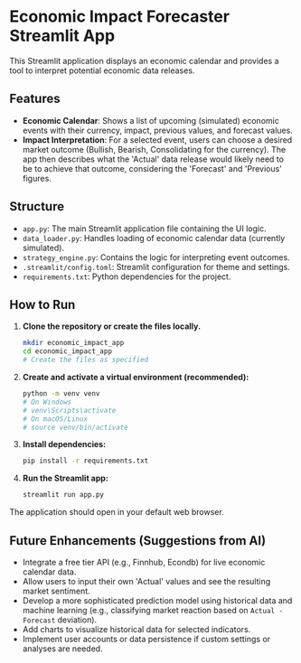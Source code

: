 # Economic Impact Forecaster Streamlit App

This Streamlit application displays an economic calendar and provides a tool to interpret potential economic data releases.

## Features

* **Economic Calendar**: Shows a list of upcoming (simulated) economic events with their currency, impact, previous values, and forecast values.
* **Impact Interpretation**: For a selected event, users can choose a desired market outcome (Bullish, Bearish, Consolidating for the currency). The app then describes what the 'Actual' data release would likely need to be to achieve that outcome, considering the 'Forecast' and 'Previous' figures.

## Structure

* `app.py`: The main Streamlit application file containing the UI logic.
* `data_loader.py`: Handles loading of economic calendar data (currently simulated).
* `strategy_engine.py`: Contains the logic for interpreting event outcomes.
* `.streamlit/config.toml`: Streamlit configuration for theme and settings.
* `requirements.txt`: Python dependencies for the project.

## How to Run

1.  **Clone the repository or create the files locally.**
    ```bash
    mkdir economic_impact_app
    cd economic_impact_app
    # Create the files as specified
    ```

2.  **Create and activate a virtual environment (recommended):**
    ```bash
    python -m venv venv
    # On Windows
    # venv\Scripts\activate
    # On macOS/Linux
    # source venv/bin/activate
    ```

3.  **Install dependencies:**
    ```bash
    pip install -r requirements.txt
    ```

4.  **Run the Streamlit app:**
    ```bash
    streamlit run app.py
    ```

The application should open in your default web browser.

## Future Enhancements (Suggestions from AI)
* Integrate a free tier API (e.g., Finnhub, Econdb) for live economic calendar data.
* Allow users to input their own 'Actual' values and see the resulting market sentiment.
* Develop a more sophisticated prediction model using historical data and machine learning (e.g., classifying market reaction based on `Actual - Forecast` deviation).
* Add charts to visualize historical data for selected indicators.
* Implement user accounts or data persistence if custom settings or analyses are needed.
